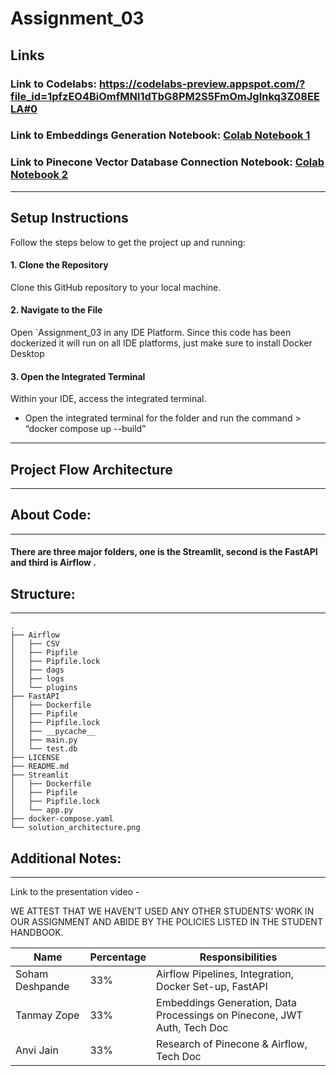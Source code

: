 # Assignment_03

## Links

### Link to Codelabs: https://codelabs-preview.appspot.com/?file_id=1pfzEO4BiOmfMNl1dTbG8PM2S5FmOmJgInkq3Z08EELA#0

### Link to Embeddings Generation Notebook: [Colab Notebook 1](https://colab.research.google.com/drive/1xm_wly8FaR08YHIZxt_a7QVNytad0_U1?usp=sharing)

### Link to Pinecone Vector Database Connection Notebook: [Colab Notebook 2](https://colab.research.google.com/drive/1VSvT8B2XzmdYhKsVpLrBavRlg6MMrRlo?usp=sharing) 
-----------------

## Setup Instructions

Follow the steps below to get the project up and running:

#### 1. Clone the Repository
Clone this GitHub repository to your local machine.

#### 2. Navigate to the File
Open `Assignment_03 in any IDE Platform. Since this code has been dockerized it will run on all IDE platforms, just make sure to install Docker Desktop

#### 3. Open the Integrated Terminal
Within your IDE, access the integrated terminal.
* Open the integrated terminal for the folder and run the command > “docker compose up --build”
-----------------

## Project Flow Architecture
-----------------

## About Code:
-----------------
#### There are three major folders, one is the Streamlit, second is the FastAPI and third is Airflow .

## Structure:
-----------------
```
.
├── Airflow
│   ├── CSV
│   ├── Pipfile
│   ├── Pipfile.lock
│   ├── dags
│   ├── logs
│   └── plugins
├── FastAPI
│   ├── Dockerfile
│   ├── Pipfile
│   ├── Pipfile.lock
│   ├── __pycache__
│   ├── main.py
│   └── test.db
├── LICENSE
├── README.md
├── Streamlit
│   ├── Dockerfile
│   ├── Pipfile
│   ├── Pipfile.lock
│   └── app.py
├── docker-compose.yaml
└── solution_architecture.png

```

## Additional Notes:
---------------

Link to the presentation video - 

WE ATTEST THAT WE HAVEN’T USED ANY OTHER STUDENTS’ WORK IN OUR ASSIGNMENT AND ABIDE BY THE POLICIES LISTED IN THE STUDENT HANDBOOK.

| Name            | Percentage | Responsibilities                                 |
|-----------------|------------|-------------------------------------------------|
| Soham Deshpande | 33%        | Airflow Pipelines, Integration, Docker Set-up, FastAPI |
| Tanmay Zope     | 33%        | Embeddings Generation, Data Processings on Pinecone, JWT Auth, Tech Doc |
| Anvi Jain       | 33%        | Research of Pinecone & Airflow, Tech Doc |




